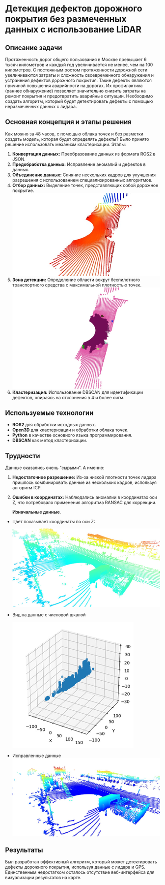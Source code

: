 # Детекция дефектов дорожного покрытия без размеченных данных с использование LiDAR

## Описание задачи
Протяженность дорог общего пользования в Москве превышает 6 тысяч километров и каждый год увеличивается не менее, чем на 100 километров. С постоянным ростом протяженности дорожной сети увеличиваются затраты и сложность своевременного обнаружения и устранения дефектов дорожного покрытия.
Такие дефекты являются причиной повышения аварийности на дорогах. Их профилактика (раннее обнаружение) позволяет значительно снизить затраты на ремонт покрытия и предотвратить аварийные ситуации.
Необходимо создать алгоритм, который будет детектировать дефекты с помощью неразмеченных данных с лидара.

## Основная концепция и этапы решения
Как можно за 48 часов, с помощью облака точек и без разметки создать модель, которая будет определять дефекты? Было принято решение использовать механизм кластеризации.
Этапы:
1. **Конвертация данных:** Преобразование данных из формата ROS2 в JSON.
2. **Предобработка данных:** Исправление аномалий и дефектов в данных.
3. **Объединение данных:** Слияние нескольких кадров для улучшения разрешения с использованием специализированных алгоритмов.
4. **Отбор данных:** Выделение точек, представляющих собой дорожное покрытие.
   ![Визуализация точек соответсвующих дороге](https://github.com/HeinrichWirth/health_of_road/blob/main/images/road.jpg)
5. **Зона детекции:** Определение области вокруг беспилотного транспортного средства с максимальной плотностью точек.
   ![Визуализация точек соответсвующих области поиска](https://github.com/HeinrichWirth/health_of_road/blob/main/images/detection_area.png)
6. **Кластеризация:** Использование DBSCAN для идентификации дефектов, опираясь на отклонения в 4 и более сигм.

## Используемые технологии
- **ROS2** для обработки исходных данных.
- **Open3D** для кластеризации и обработки облака точек.
- **Python** в качестве основного языка программирования.
- **DBSCAN** как метод кластеризации.

## Трудности
Данные оказались очень "сырыми".
А именно:
1. **Недостаточное разрешение:** Из-за низкой плотности точек лидара пришлось комбинировать данные из нескольких кадров, используя алгоритм ICP.
2. **Ошибки в координатах:** Наблюдались аномалии в координатах оси Z, что потребовало применения алгоритма RANSAC для коррекции.

   **Изначальные данные**.
- Цвет показывает координаты по оси Z:

   ![z-coord](https://github.com/HeinrichWirth/health_of_road/blob/main/images/z-coord.jpg)

- Вид на данные с числовой шкалой

   ![z-coord_3d](https://github.com/HeinrichWirth/health_of_road/blob/main/images/z-coord_3d.jpg)

- Исправленные данные
   ![fixed_z-coord](https://github.com/HeinrichWirth/health_of_road/blob/main/images/fixed_z-coord.jpg)

## Результаты
Был разработан эффективный алгоритм, который может детектировать дефекты дорожного покрытия, используя данные с лидара и GPS. Единственным недостатком осталось отсутствие веб-интерфейса для визуализации результатов на карте.
